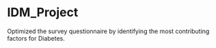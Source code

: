 # IDM_Project

 Optimized the survey questionnaire by identifying the most contributing factors for Diabetes. 
